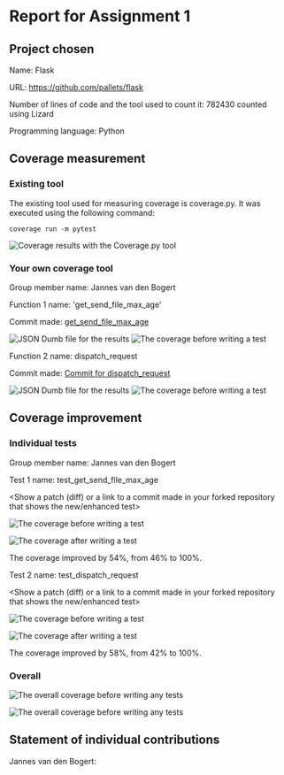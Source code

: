 # Report for Assignment 1

## Project chosen

Name: Flask

URL: https://github.com/pallets/flask

Number of lines of code and the tool used to count it: 782430 counted using Lizard

Programming language: Python

## Coverage measurement

### Existing tool

The existing tool used for measuring coverage is coverage.py. It was executed using the following command: 

```coverage run -m pytest```

![Coverage results with the Coverage.py tool](./images/Coverage.png)

### Your own coverage tool

Group member name: Jannes van den Bogert

Function 1 name: 'get_send_file_max_age'

Commit made: [get_send_file_max_age](https://github.com/pallets/flask/commit/3c984992b97935e17d8f2d42c84128b397cd0e7e)

![JSON Dumb file for the results](./images/JsonDumpDisGet.png)
![The coverage before writing a test](./images/Old_Get_Send_File_Max.png)


Function 2 name: dispatch_request

Commit made: [Commit for dispatch_request](https://github.com/pallets/flask/commit/3c984992b97935e17d8f2d42c84128b397cd0e7e)

![JSON Dumb file for the results](./images/JsonDumpDisGet.png)
![The coverage before writing a test](./images/Old_Dispatch.png)

## Coverage improvement

### Individual tests

Group member name: Jannes van den Bogert

Test 1 name: test_get_send_file_max_age

<Show a patch (diff) or a link to a commit made in your forked repository that shows the new/enhanced test>

![The coverage before writing a test](./images/Old_Get_Send_File_Max.png)

![The coverage after writing a test](./images/New_Get_Send_File_Max.png)

The coverage improved by 54%, from 46% to 100%.

Test 2 name: test_dispatch_request

<Show a patch (diff) or a link to a commit made in your forked repository that shows the new/enhanced test>

![The coverage before writing a test](./images/Old_Dispatch.png)

![The coverage after writing a test](./images/New_Dispatch.png)

The coverage improved by 58%, from 42% to 100%.

### Overall

![The overall coverage before writing any tests](./images/Coverage.png)

![The overall coverage before writing any tests](./images/New_Total_Coverage.png)

## Statement of individual contributions

<Write what each group member did>

Jannes van den Bogert: 